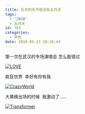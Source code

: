 ```yaml
---
title: 五月的天不能没有五月天
tags:
  - '2010'
  - 五月天
id: 783
categories:
  - 声色
date: 2010-05-23 20:26:43
---
```


第一次在武汉的专场演唱会 怎么能错过

[![](http://obkq57mo1.bkt.clouddn.com/static/images/2010/05/mayday201005221.jpeg "LOVE")](http://obkq57mo1.bkt.clouddn.com/static/images/2010/05/mayday201005221.jpeg)

疯狂世界  幸好有你有我

[![](http://obkq57mo1.bkt.clouddn.com/static/images/2010/05/mayday20100522-21.jpeg "CrazyWorld")](http://obkq57mo1.bkt.clouddn.com/static/images/2010/05/mayday20100522-21.jpeg)

大黄蜂出场的时候  我激动了......

[![](http://obkq57mo1.bkt.clouddn.com/static/images/2010/05/mayday20100522-31.jpeg "Transformer")](http://obkq57mo1.bkt.clouddn.com/static/images/2010/05/mayday20100522-31.jpeg)